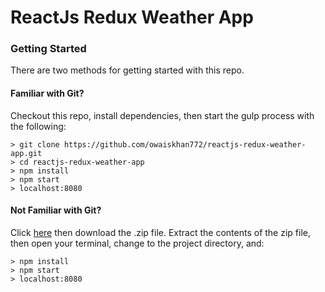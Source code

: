 # ReactJs Redux Weather App

### Getting Started

There are two methods for getting started with this repo.

#### Familiar with Git?
Checkout this repo, install dependencies, then start the gulp process with the following:

```
> git clone https://github.com/owaiskhan772/reactjs-redux-weather-app.git
> cd reactjs-redux-weather-app
> npm install
> npm start
> localhost:8080
```

#### Not Familiar with Git?
Click [here](https://github.com/owaiskhan772/reactjs-redux-weather-app/archive/master.zip) then download the .zip file.  Extract the contents of the zip file, then open your terminal, change to the project directory, and:

```
> npm install
> npm start
> localhost:8080
```
